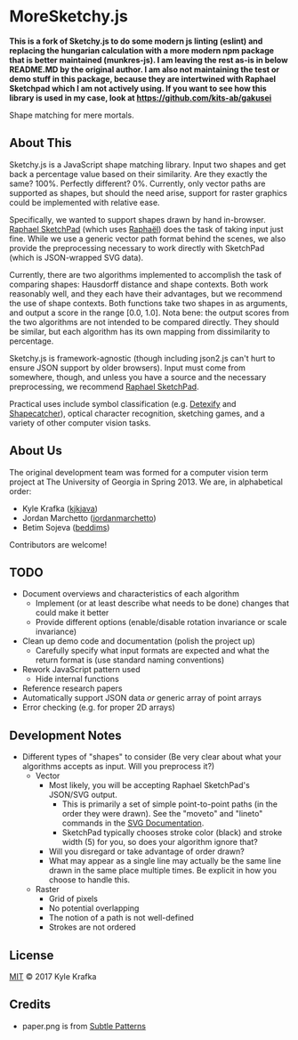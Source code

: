 MoreSketchy.js
==========

**This is a fork of Sketchy.js to do some modern js linting (eslint) and replacing the hungarian calculation with a more modern npm package that is better maintained (munkres-js). I am leaving the rest as-is in below README.MD by the original author. I am also not maintaining the test or demo stuff in this package, because they are intertwined with Raphael Sketchpad which I am not actively using. If you want to see how this library is used in my case, look at https://github.com/kits-ab/gakusei**

Shape matching for mere mortals.

About This
----------
Sketchy.js is a JavaScript shape matching library.  Input two shapes and get back a percentage value based on their similarity.  Are they exactly the same?  100%.  Perfectly different?  0%.  Currently, only vector paths are supported as shapes, but should the need arise, support for raster graphics could be implemented with relative ease.

Specifically, we wanted to support shapes drawn by hand in-browser.  [Raphael SketchPad](http://ianli.com/sketchpad/) (which uses [Raphaël](http://raphaeljs.com/)) does the task of taking input just fine.  While we use a generic vector path format behind the scenes, we also provide the preprocessing necessary to work directly with SketchPad (which is JSON-wrapped SVG data).

Currently, there are two algorithms implemented to accomplish the task of comparing shapes: Hausdorff distance and shape contexts.  Both work reasonably well, and they each have their advantages, but we recommend the use of shape contexts.  Both functions take two shapes in as arguments, and output a score in the range [0.0, 1.0].  Nota bene: the output scores from the two algorithms are not intended to be compared directly.  They should be similar, but each algorithm has its own mapping from dissimilarity to percentage.

Sketchy.js is framework-agnostic (though including json2.js can't hurt to ensure JSON support by older browsers).  Input must come from somewhere, though, and unless you have a source and the necessary preprocessing, we recommend [Raphael SketchPad](http://ianli.com/sketchpad/).

Practical uses include symbol classification (e.g. [Detexify](http://detexify.kirelabs.org/) and [Shapecatcher](http://shapecatcher.com/)), optical character recognition, sketching games, and a variety of other computer vision tasks.

About Us
--------
The original development team was formed for a computer vision term project at The University of Georgia in Spring 2013.  We are, in alphabetical order:

* Kyle Krafka ([kjkjava](https://github.com/kjkjava/))
* Jordan Marchetto ([jordanmarchetto](https://github.com/jordanmarchetto/))
* Betim Sojeva ([beddims](https://github.com/beddims/))

Contributors are welcome!

TODO
----
* Document overviews and characteristics of each algorithm
	* Implement (or at least describe what needs to be done) changes that could make it better
	* Provide different options (enable/disable rotation invariance or scale invariance)
* Clean up demo code and documentation (polish the project up)
	* Carefully specify what input formats are expected and what the return format is (use standard naming conventions)
* Rework JavaScript pattern used
	* Hide internal functions
* Reference research papers
* Automatically support JSON data *or* generic array of point arrays
* Error checking (e.g. for proper 2D arrays)

Development Notes
-----------------
* Different types of "shapes" to consider (Be very clear about what your algorithms accepts as input.  Will you preprocess it?)
	* Vector
		* Most likely, you will be accepting Raphael SketchPad's JSON/SVG output.
			* This is primarily a set of simple point-to-point paths (in the order they were drawn).  See the "moveto" and "lineto" commands in the [SVG Documentation](http://www.w3.org/TR/2011/REC-SVG11-20110816/paths.html#PathDataMovetoCommands).
			* SketchPad typically chooses stroke color (black) and stroke width (5) for you, so does your algorithm ignore that?
		* Will you disregard or take advantage of order drawn?
		* What may appear as a single line may actually be the same line drawn in the same place multiple times.  Be explicit in how you choose to handle this.
	* Raster
		* Grid of pixels
		* No potential overlapping
		* The notion of a path is not well-defined
		* Strokes are not ordered

License
-------
[MIT](https://github.com/kjkjava/Sketchy.js/blob/master/LICENSE) &copy; 2017 Kyle Krafka

Credits
-------
* paper.png is from [Subtle Patterns](http://subtlepatterns.com/)
